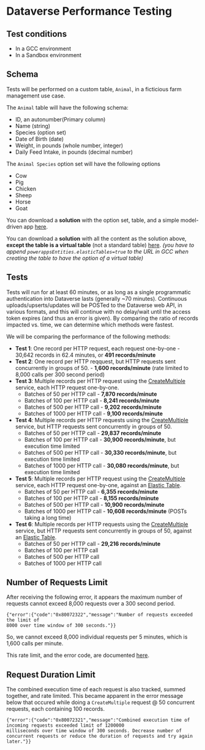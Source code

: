 # Dataverse Performance Testing

## Test conditions
- In a GCC environment
- In a Sandbox environment

## Schema
Tests will be performed on a custom table, `Animal`, in a ficticious farm management use case. 

The `Animal` table will have the following schema:
- ID, an autonumber(Primary column)
- Name (string)
- Species (option set)
- Date of Birth (date)
- Weight, in pounds (whole number, integer)
- Daily Feed Intake, in pounds (decimal number)

The `Animal Species` option set will have the following options
- Cow
- Pig
- Chicken
- Sheep
- Horse
- Goat

You can download a **solution** with the option set, table, and a simple model-driven app [here](https://github.com/microsoft/SLG-Business-Applications/releases/download/16/DataversePerformanceTesting_1_0_0_1.zip).

You can download a **solution** with all the content as the solution above, **except the table is a virtual table** (not a standard table) [here](https://github.com/microsoft/SLG-Business-Applications/releases/download/17/DataversePerformanceTestingwElasticTable_1_0_0_1.zip). *(you have to append `powerappsEntities.elasticTables=true` to the URL in GCC when creating the table to have the option of a virtual table)*

## Tests
Tests will run for at least 60 minutes, or as long as a single programmatic authentication into Dataverse lasts (generally ~70 minutes). Continuous uploads/upserts/updates will be POSTed to the Dataverse web API, in various formats, and this will continue with no delay/wait until the access token expires (and thus an error is given). By comparing the ratio of records impacted vs. time, we can determine which methods were fastest.

We will be comparing the performance of the following methods:
- **Test 1**: One record per HTTP request, each request one-by-one - 30,642 records in 62.4 minutes, or **491 records/minute**
- **Test 2**: One record per HTTP reqquest, but HTTP requests sent concurrently in groups of 50. - **1,600 records/minute** (rate limited to 8,000 calls per 300 second period)
- **Test 3**: Multiple records per HTTP request using the [CreateMultiple](https://learn.microsoft.com/en-us/power-apps/developer/data-platform/bulk-operations?tabs=webapi#createmultiple) service, each HTTP request one-by-one.
    - Batches of 50 per HTTP call - **7,870 records/minute**
    - Batches of 100 per HTTP call - **8,241 records/minute**
    - Batches of 500 per HTTP call - **9,202 records/minute**
    - Batches of 1000 per HTTP call - **9,100 records/minute**
- **Test 4**: Multiple records per HTTP requests using the [CreateMultiple](https://learn.microsoft.com/en-us/power-apps/developer/data-platform/bulk-operations?tabs=webapi#createmultiple) service, but HTTP requests sent concurrently in groups of 50.
    - Batches of 50 per HTTP call - **29,837 records/minute**
    - Batches of 100 per HTTP call - **30,900 records/minute**, but execution time limited
    - Batches of 500 per HTTP call - **30,330 records/minute**, but execution time limited
    - Batches of 1000 per HTTP call - **30,080 records/minute**, but execution time limited
- **Test 5**: Multiple records per HTTP request using the [CreateMultiple](https://learn.microsoft.com/en-us/power-apps/developer/data-platform/bulk-operations?tabs=webapi#createmultiple) service, each HTTP request one-by-one, against an [Elastic Table](https://learn.microsoft.com/en-us/power-apps/developer/data-platform/elastic-tables).
    - Batches of 50 per HTTP call - **6,355 records/minute**
    - Batches of 100 per HTTP call - **8,155 records/minute**
    - Batches of 500 per HTTP call - **10,900 records/minute**
    - Batches of 1000 per HTTP call - **10,608 records/minute** (POSTs taking a long time)
- **Test 6**: Multiple records per HTTP requests using the [CreateMultiple](https://learn.microsoft.com/en-us/power-apps/developer/data-platform/bulk-operations?tabs=webapi#createmultiple) service, but HTTP requests sent concurrently in groups of 50, against an [Elastic Table](https://learn.microsoft.com/en-us/power-apps/developer/data-platform/elastic-tables).
    - Batches of 50 per HTTP call - **29,216 records/minute**
    - Batches of 100 per HTTP call
    - Batches of 500 per HTTP call
    - Batches of 1000 per HTTP call

## Number of Requests Limit
After receiving the following error, it appears the maximum number of requests cannot exceed 8,000 requests over a 300 second period.

```
{"error":{"code":"0x80072322","message":"Number of requests exceeded the limit of
8000 over time window of 300 seconds."}}
```

So, we cannot exceed 8,000 individual requests per 5 minutes, which is 1,600 calls per minute.

This rate limit, and the error code, are documented [here](https://learn.microsoft.com/en-us/power-apps/developer/data-platform/api-limits?tabs=sdk).

## Request Duration Limit
The combined execution time of each request is also tracked, summed together, and rate limited. This became apparent in the error message below that occured while doing a `CreateMultiple` request @ 50 concurrent requests, each containing 100 records.

```
{"error":{"code":"0x80072321","message":"Combined execution time of incoming requests exceeded limit of 1200000     
milliseconds over time window of 300 seconds. Decrease number of concurrent requests or reduce the duration of requests and try again later."}}
```